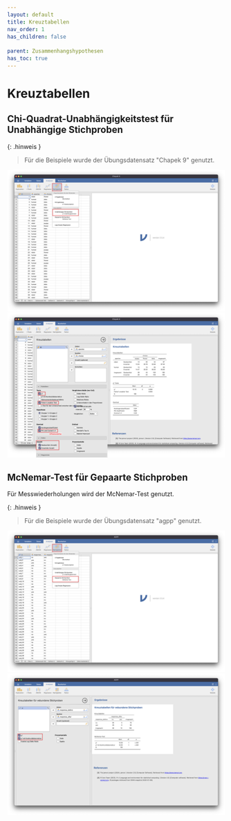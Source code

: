 ```yaml
---
layout: default
title: Kreuztabellen
nav_order: 1
has_children: false

parent: Zusammenhangshypothesen
has_toc: true
---
```


# Kreuztabellen

## Chi-Quadrat-Unabhängigkeitstest für Unabhängige Stichproben

{: .hinweis }
> Für die Beispiele wurde der Übungsdatensatz "Chapek 9" genutzt.

![Chiquadrat](./pics/05_01_01.png)
![Chiquadrat](./pics/05_01_02.png)


## McNemar-Test für Gepaarte Stichproben
Für Messwiederholungen wird der McNemar-Test genutzt.

{: .hinweis }
> Für die Beispiele wurde der Übungsdatensatz "agpp" genutzt.

![McNemar](./pics/05_01_03.png)
![McNemar](./pics/05_01_04.png)